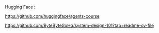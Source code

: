 Hugging Face : 

https://github.com/huggingface/agents-course

https://github.com/ByteByteGoHq/system-design-101?tab=readme-ov-file
